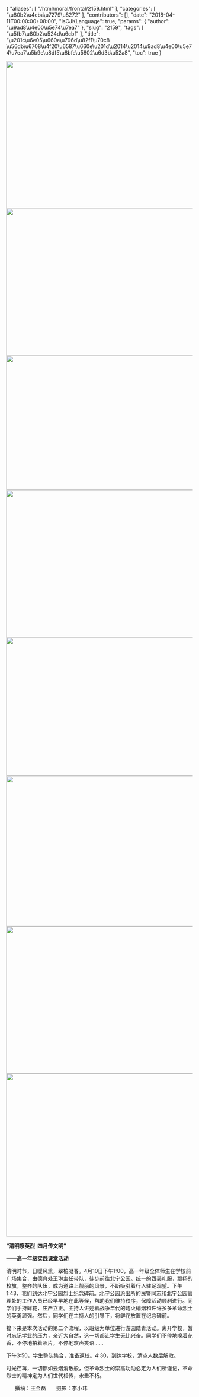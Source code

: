 {
    "aliases": [
        "/html/moral/frontal/2159.html"
    ],
    "categories": [
        "\u80b2\u4eba\u7279\u8272"
    ],
    "contributors": [],
    "date": "2018-04-11T00:00:00+08:00",
    "isCJKLanguage": true,
    "params": {
        "author": "\u9ad8\u4e00\u5e74\u7ea7"
    },
    "slug": "2159",
    "tags": [
        "\u5fb7\u80b2\u524d\u6cbf"
    ],
    "title": "\u201c\u6e05\u660e\u796d\u82f1\u70c8  \u56db\u6708\u4f20\u6587\u660e\u201d\u2014\u2014\u9ad8\u4e00\u5e74\u7ea7\u5b9e\u8df5\u8bfe\u5802\u6d3b\u52a8",
    "toc": true
}


<img
    src="https://cdn.tfls.online/mirror/full/b4a2e3fe54e0299b1f3bae5316bb8c630ce4772c.jpg"
    style="display:block;margin-left:auto;margin-right:auto;"
    decoding="async"
    fetchpriority="auto"
    loading="lazy"
    height="397"
    width="600"
/>
<img
    src="https://cdn.tfls.online/mirror/full/b67803606edd471de2b66dc43fef68630c04818e.jpg"
    style="display:block;margin-left:auto;margin-right:auto;"
    decoding="async"
    fetchpriority="auto"
    loading="lazy"
    height="397"
    width="600"
/>
<img
    src="https://cdn.tfls.online/mirror/full/9f9f8cb9c328233637e41642834e5934a4839c68.jpg"
    style="display:block;margin-left:auto;margin-right:auto;"
    decoding="async"
    fetchpriority="auto"
    loading="lazy"
    height="363"
    width="600"
/>
<img
    src="https://cdn.tfls.online/mirror/full/1036384c9205e3b36296349caf9104e3ec77cb68.jpg"
    style="display:block;margin-left:auto;margin-right:auto;"
    decoding="async"
    fetchpriority="auto"
    loading="lazy"
    height="397"
    width="600"
/>
<img
    src="https://cdn.tfls.online/mirror/full/71f4551ba766080ae9a5fc42f2cd3180e4e82965.jpg"
    style="display:block;margin-left:auto;margin-right:auto;"
    decoding="async"
    fetchpriority="auto"
    loading="lazy"
    height="374"
    width="600"
/>
<img
    src="https://cdn.tfls.online/mirror/full/e96b55542f7141393c64afe4a26578706229e3d1.jpg"
    style="display:block;margin-left:auto;margin-right:auto;"
    decoding="async"
    fetchpriority="auto"
    loading="lazy"
    height="406"
    width="600"
/>
<img
    src="https://cdn.tfls.online/mirror/full/c9b36c9f2cd56f2839f9345a219c0204c788a16d.jpg"
    style="display:block;margin-left:auto;margin-right:auto;"
    decoding="async"
    fetchpriority="auto"
    loading="lazy"
    height="397"
    width="600"
/>
<img
    src="https://cdn.tfls.online/mirror/full/5438e1cdac6fef08ab80ae149dda6d1fbcf1e4df.jpg"
    style="display:block;margin-left:auto;margin-right:auto;"
    decoding="async"
    fetchpriority="auto"
    loading="lazy"
    height="440"
    width="600"
/>







**“清明祭英烈  四月传文明”**




**——高一年级实践课堂活动**




清明时节，日暖风熏，翠柏凝春。4月10日下午1:00，高一年级全体师生在学校前广场集合，由德育处王琳主任带队，徒步前往北宁公园。统一的西装礼服，飘扬的校旗，整齐的队伍，成为道路上靓丽的风景，不断吸引着行人驻足观望。下午1:43，我们到达北宁公园烈士纪念碑前。北宁公园派出所的民警同志和北宁公园管理处的工作人员已经早早地在此等候，帮助我们维持秩序，保障活动顺利进行。同学们手持鲜花，庄严立正。主持人讲述着战争年代的炮火硝烟和许许多多革命烈士的英勇顽强。然后，同学们在主持人的引导下，将鲜花放置在纪念碑前。




接下来是本次活动的第二个流程，以班级为单位进行游园踏青活动。离开学校，暂时忘记学业的压力，亲近大自然，这一切都让学生无比兴奋。同学们不停地嗅着花香，不停地拍着照片，不停地欢声笑语……




下午3:50，学生整队集合，准备返校。4:30，到达学校，清点人数后解散。




时光荏苒，一切都如云烟消散般，但革命烈士的崇高功勋必定为人们所谨记，革命烈士的精神定为人们世代相传，永垂不朽。




  





      撰稿：王金磊       摄影：李小玮




  



